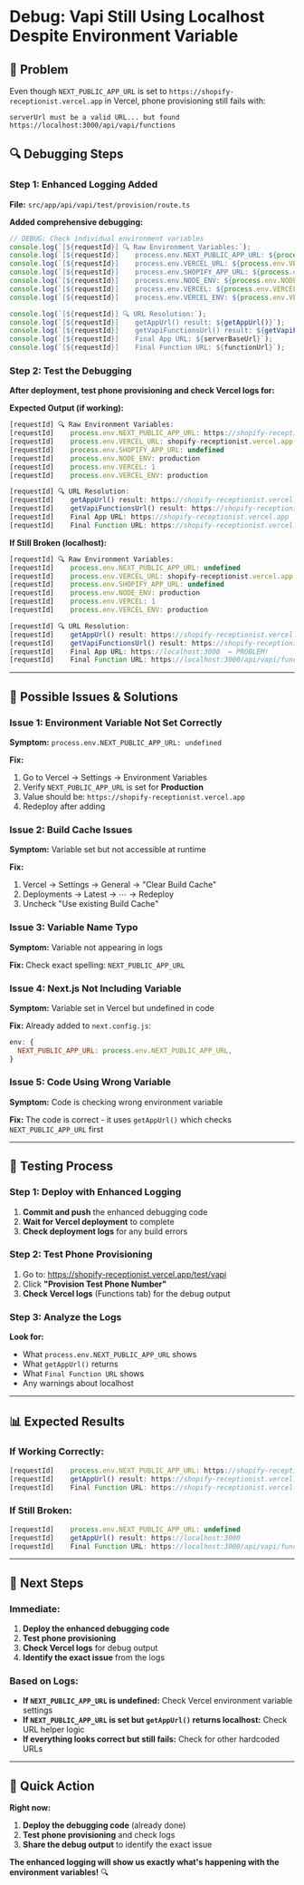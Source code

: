 # Debug: Vapi Still Using Localhost Despite Environment Variable

## 🚨 Problem

Even though `NEXT_PUBLIC_APP_URL` is set to `https://shopify-receptionist.vercel.app` in Vercel, phone provisioning still fails with:

```
serverUrl must be a valid URL... but found https://localhost:3000/api/vapi/functions
```

## 🔍 Debugging Steps

### Step 1: Enhanced Logging Added

**File:** `src/app/api/vapi/test/provision/route.ts`

**Added comprehensive debugging:**
```typescript
// DEBUG: Check individual environment variables
console.log(`[${requestId}] 🔍 Raw Environment Variables:`);
console.log(`[${requestId}]    process.env.NEXT_PUBLIC_APP_URL: ${process.env.NEXT_PUBLIC_APP_URL}`);
console.log(`[${requestId}]    process.env.VERCEL_URL: ${process.env.VERCEL_URL}`);
console.log(`[${requestId}]    process.env.SHOPIFY_APP_URL: ${process.env.SHOPIFY_APP_URL}`);
console.log(`[${requestId}]    process.env.NODE_ENV: ${process.env.NODE_ENV}`);
console.log(`[${requestId}]    process.env.VERCEL: ${process.env.VERCEL}`);
console.log(`[${requestId}]    process.env.VERCEL_ENV: ${process.env.VERCEL_ENV}`);

console.log(`[${requestId}] 🔍 URL Resolution:`);
console.log(`[${requestId}]    getAppUrl() result: ${getAppUrl()}`);
console.log(`[${requestId}]    getVapiFunctionsUrl() result: ${getVapiFunctionsUrl()}`);
console.log(`[${requestId}]    Final App URL: ${serverBaseUrl}`);
console.log(`[${requestId}]    Final Function URL: ${functionUrl}`);
```

### Step 2: Test the Debugging

**After deployment, test phone provisioning and check Vercel logs for:**

**Expected Output (if working):**
```javascript
[requestId] 🔍 Raw Environment Variables:
[requestId]    process.env.NEXT_PUBLIC_APP_URL: https://shopify-receptionist.vercel.app
[requestId]    process.env.VERCEL_URL: shopify-receptionist.vercel.app
[requestId]    process.env.SHOPIFY_APP_URL: undefined
[requestId]    process.env.NODE_ENV: production
[requestId]    process.env.VERCEL: 1
[requestId]    process.env.VERCEL_ENV: production

[requestId] 🔍 URL Resolution:
[requestId]    getAppUrl() result: https://shopify-receptionist.vercel.app
[requestId]    getVapiFunctionsUrl() result: https://shopify-receptionist.vercel.app/api/vapi/functions
[requestId]    Final App URL: https://shopify-receptionist.vercel.app
[requestId]    Final Function URL: https://shopify-receptionist.vercel.app/api/vapi/functions
```

**If Still Broken (localhost):**
```javascript
[requestId] 🔍 Raw Environment Variables:
[requestId]    process.env.NEXT_PUBLIC_APP_URL: undefined
[requestId]    process.env.VERCEL_URL: shopify-receptionist.vercel.app
[requestId]    process.env.SHOPIFY_APP_URL: undefined
[requestId]    process.env.NODE_ENV: production
[requestId]    process.env.VERCEL: 1
[requestId]    process.env.VERCEL_ENV: production

[requestId] 🔍 URL Resolution:
[requestId]    getAppUrl() result: https://shopify-receptionist.vercel.app
[requestId]    getVapiFunctionsUrl() result: https://shopify-receptionist.vercel.app/api/vapi/functions
[requestId]    Final App URL: https://localhost:3000  ← PROBLEM!
[requestId]    Final Function URL: https://localhost:3000/api/vapi/functions
```

---

## 🔧 Possible Issues & Solutions

### Issue 1: Environment Variable Not Set Correctly

**Symptom:** `process.env.NEXT_PUBLIC_APP_URL: undefined`

**Fix:**
1. Go to Vercel → Settings → Environment Variables
2. Verify `NEXT_PUBLIC_APP_URL` is set for **Production**
3. Value should be: `https://shopify-receptionist.vercel.app`
4. Redeploy after adding

### Issue 2: Build Cache Issues

**Symptom:** Variable set but not accessible at runtime

**Fix:**
1. Vercel → Settings → General → "Clear Build Cache"
2. Deployments → Latest → ⋯ → Redeploy
3. Uncheck "Use existing Build Cache"

### Issue 3: Variable Name Typo

**Symptom:** Variable not appearing in logs

**Fix:** Check exact spelling: `NEXT_PUBLIC_APP_URL`

### Issue 4: Next.js Not Including Variable

**Symptom:** Variable set in Vercel but undefined in code

**Fix:** Already added to `next.config.js`:
```javascript
env: {
  NEXT_PUBLIC_APP_URL: process.env.NEXT_PUBLIC_APP_URL,
}
```

### Issue 5: Code Using Wrong Variable

**Symptom:** Code is checking wrong environment variable

**Fix:** The code is correct - it uses `getAppUrl()` which checks `NEXT_PUBLIC_APP_URL` first

---

## 🧪 Testing Process

### Step 1: Deploy with Enhanced Logging

1. **Commit and push** the enhanced debugging code
2. **Wait for Vercel deployment** to complete
3. **Check deployment logs** for any build errors

### Step 2: Test Phone Provisioning

1. Go to: https://shopify-receptionist.vercel.app/test/vapi
2. Click **"Provision Test Phone Number"**
3. **Check Vercel logs** (Functions tab) for the debug output

### Step 3: Analyze the Logs

**Look for:**
- What `process.env.NEXT_PUBLIC_APP_URL` shows
- What `getAppUrl()` returns
- What `Final Function URL` shows
- Any warnings about localhost

---

## 📊 Expected Results

### If Working Correctly:
```javascript
[requestId]    process.env.NEXT_PUBLIC_APP_URL: https://shopify-receptionist.vercel.app
[requestId]    getAppUrl() result: https://shopify-receptionist.vercel.app
[requestId]    Final Function URL: https://shopify-receptionist.vercel.app/api/vapi/functions
```

### If Still Broken:
```javascript
[requestId]    process.env.NEXT_PUBLIC_APP_URL: undefined
[requestId]    getAppUrl() result: https://localhost:3000
[requestId]    Final Function URL: https://localhost:3000/api/vapi/functions
```

---

## 🎯 Next Steps

### Immediate:
1. **Deploy the enhanced debugging code**
2. **Test phone provisioning**
3. **Check Vercel logs** for debug output
4. **Identify the exact issue** from the logs

### Based on Logs:
- **If `NEXT_PUBLIC_APP_URL` is undefined:** Check Vercel environment variable settings
- **If `NEXT_PUBLIC_APP_URL` is set but `getAppUrl()` returns localhost:** Check URL helper logic
- **If everything looks correct but still fails:** Check for other hardcoded URLs

---

## 🚀 Quick Action

**Right now:**
1. **Deploy the debugging code** (already done)
2. **Test phone provisioning** and check logs
3. **Share the debug output** to identify the exact issue

**The enhanced logging will show us exactly what's happening with the environment variables!** 🔍
